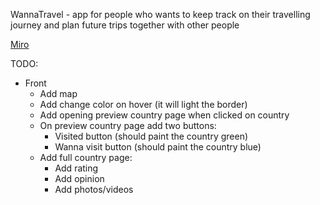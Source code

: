 WannaTravel - app for people who wants to keep track on their travelling journey and plan future trips together with other people

[Miro](https://miro.com/welcomeonboard/aTR3ZDZZOVBKWjNSSVpjZVhmN3oxbWRKclR3N0htMEErV1d4Y0szMitkRnhJSDcyMWxPbFZTWko3SmhPSHYzNzRNQVlyWmhDNGtuL3JZN1oxckxNcU9ab2lmTTdpS1UwUUp6SUZxWGQyazRnRmVxUktvS0FKM1hlQTMycGFod0ZQdGo1ZEV3bUdPQWRZUHQzSGl6V2NBPT0hdjE=?share_link_id=236223257872)
<br>

TODO: <br>
- Front
  - Add map
  - Add change color on hover (it will light the border)
  - Add opening preview country page when clicked on country
  - On preview country page add two buttons:
    - Visited button (should paint the country green)
    - Wanna visit button (should paint the country blue)
  - Add full country page:
    - Add rating
    - Add opinion
    - Add photos/videos
